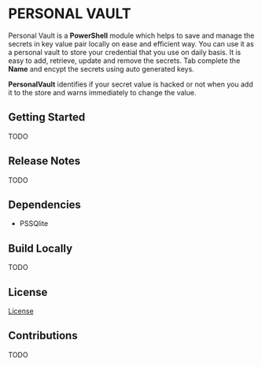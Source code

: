 # PERSONAL VAULT

Personal Vault is a **PowerShell** module which helps to save and manage the secrets in key value pair locally on ease and efficient way. You can use it as a personal vault to store your credential that you use on daily basis. It is easy to add, retrieve, update and remove the secrets. Tab complete the **Name** and encypt the secrets using auto generated keys. 

**PersonalVault** identifies if your secret value is hacked or not when you add it to the store and warns immediately to change the value.

## Getting Started

TODO

## Release Notes

TODO

## Dependencies

- PSSQlite

## Build Locally

TODO

## License

[License](https://github.com/hkarthik7/PersonalVault/blob/master/License)

## Contributions

TODO